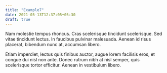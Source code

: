 ```yaml
---
title: "Example7"
date: 2021-05-13T12:37:05+05:30
draft: true
---
```

Nam molestie tempus rhoncus. Cras scelerisque tincidunt scelerisque. Sed vitae tincidunt lectus. In faucibus pulvinar malesuada. Aenean id risus placerat, bibendum nunc at, accumsan libero.

Etiam imperdiet, lectus quis finibus auctor, augue lorem facilisis eros, et congue dui nisl non ante. Donec rutrum nibh at nisl semper, quis scelerisque tortor efficitur. Aenean in vestibulum libero. 